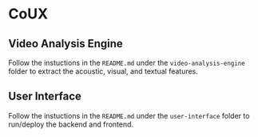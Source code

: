 # CoUX

## Video Analysis Engine

Follow the instuctions in the `README.md` under the `video-analysis-engine` folder to extract the acoustic, visual, and textual features.

## User Interface

Follow the instuctions in the `README.md` under the `user-interface` folder to run/deploy the backend and frontend.

